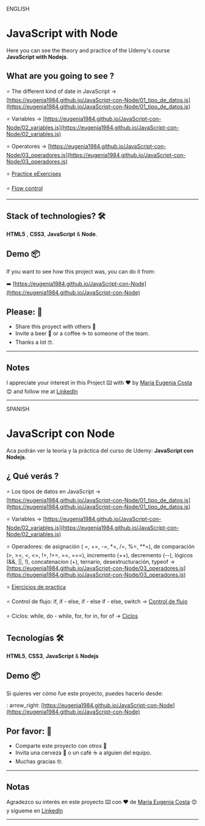 ENGLISH

# JavaScript with Node

Here you can see the theory and practice of the Udemy's course **JavaScript with Nodejs**.

##  What are you going to see ?

:star: The different kind of date in JavaScript -> [https://eugenia1984.github.io/JavaScript-con-Node/01_tipo_de_datos.js](https://eugenia1984.github.io/JavaScript-con-Node/01_tipo_de_datos.js)


:star: Variables -> [https://eugenia1984.github.io/JavaScript-con-Node/02_variables.js](https://eugenia1984.github.io/JavaScript-con-Node/02_variables.js)

:star: Operatores -> [https://eugenia1984.github.io/JavaScript-con-Node/03_operadores.js](https://eugenia1984.github.io/JavaScript-con-Node/03_operadores.js)


:star: [Practice eExercises](https://eugenia1984.github.io/JavaScript-con-Node/04_ejercicios_de_practica.js)

:star: [Flow control](https://eugenia1984.github.io/JavaScript-con-Node/05_control_de_flujo.js)

---

## Stack of technologies?  🛠️

**HTML5** , **CSS3**, **JavaScript** & **Node**.


## Demo 📦

If you want to see how this project was, you can do it from:

:arrow_right:   [https://eugenia1984.github.io/JavaScript-con-Node](https://eugenia1984.github.io/JavaScript-con-Node)
 


## Please: 🎁

* Share this proyect with others 📢
* Invite a beer 🍺 or a coffee ☕  to someone of the team. 
* Thanks a lot 🤓.


---

## Notes

I appreciate your interest in this Project ⌨️ with ❤️ by [María Eugenia Costa](https://github.com/eugenia1984) 😊 and follow me at [LinkedIn](http://www.linkedin.com/in/maríaeugeniacosta) 

---



SPANISH

# JavaScript con Node

Aca podrán ver la teoría y la práctica del curso de Udemy:  **JavaScript con Nodejs**.

##  ¿ Qué verás ?

:star: Los tipos de datos en JavaScript -> [https://eugenia1984.github.io/JavaScript-con-Node/01_tipo_de_datos.js](https://eugenia1984.github.io/JavaScript-con-Node/01_tipo_de_datos.js)

:star: Variables -> [https://eugenia1984.github.io/JavaScript-con-Node/02_variables.js](https://eugenia1984.github.io/JavaScript-con-Node/02_variables.js)

:star: Operadores: de asignación ( =, +=, -=, *=, /=, %=, **=), de comparación (>, >=, <, <=, !=, !==, ==, ===), incremento (++), decremento (--), lógicos (&&, ||, !), concatenacion (+), ternario, desestructuración, typeof -> [https://eugenia1984.github.io/JavaScript-con-Node/03_operadores.js](https://eugenia1984.github.io/JavaScript-con-Node/03_operadores.js)

:star: [Ejercicios de practica](https://eugenia1984.github.io/JavaScript-con-Node/04_ejercicios_de_practica.js)

:star: Control de flujo: if, if - else, if - else if - else, switch -> [Control de flujo](https://eugenia1984.github.io/JavaScript-con-Node/05_control_de_flujo.js)

:star: Ciclos: while, do - while, for, for in, for of -> [Ciclos](https://eugenia1984.github.io/JavaScript-con-Node/06_ciclos.js)

## Tecnologías 🛠️

**HTML5**, **CSS3**,  **JavaScript** & **Nodejs**


## Demo 📦

Si quieres ver cómo fue este proyecto, puedes hacerlo desde:

: arrow_right: [https://eugenia1984.github.io/JavaScript-con-Node](https://eugenia1984.github.io/JavaScript-con-Node)
 


## Por favor: 🎁

* Comparte este proyecto con otros 📢
* Invita una cerveza 🍺 o un café ☕ a alguien del equipo.
* Muchas gracias 🤓.

---

## Notas

Agradezco su interés en este proyecto ⌨️ con ❤️ de [María Eugenia Costa](https://github.com/eugenia1984) 😊 y sígueme en [LinkedIn](http://www.linkedin.com/in/maríaeugeniacosta)


---
